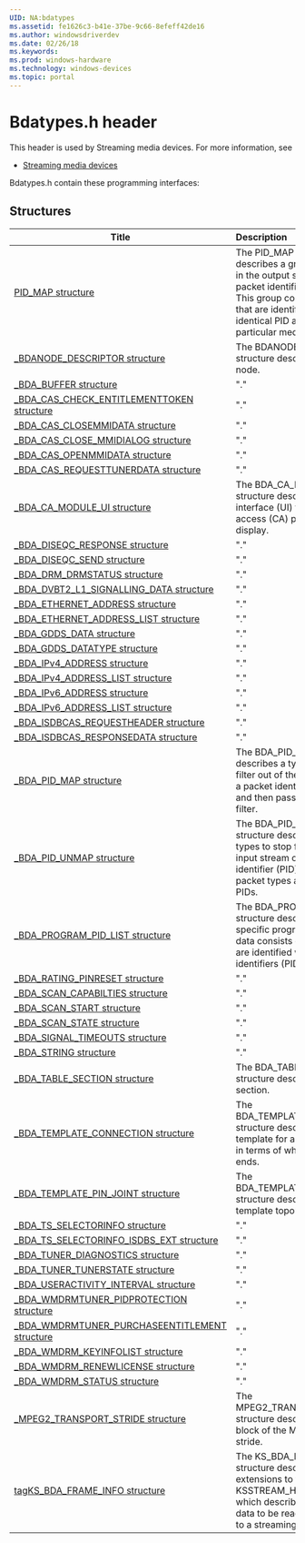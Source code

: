 ```yaml
---
UID: NA:bdatypes
ms.assetid: fe1626c3-b41e-37be-9c66-8efeff42de16
ms.author: windowsdriverdev
ms.date: 02/26/18
ms.keywords: 
ms.prod: windows-hardware
ms.technology: windows-devices
ms.topic: portal
---
```


# Bdatypes.h header



This header is used by Streaming media devices. For more information, see
- [Streaming media devices](../_stream/index.md)

Bdatypes.h contain these programming interfaces:


## Structures

| Title   | Description   |
| ---- |:---- |
| [PID_MAP structure](ns-bdatypes-pid_map.md) | The PID_MAP structure describes a group of packets in the output stream of a packet identifier (PID) filter. This group consists of packets that are identified with an identical PID and contain particular media content. |
| [_BDANODE_DESCRIPTOR structure](ns-bdatypes-_bdanode_descriptor.md) | The BDANODE_DESCRIPTOR structure describes a BDA node. |
| [_BDA_BUFFER structure](ns-bdatypes-_bda_buffer.md) | "." |
| [_BDA_CAS_CHECK_ENTITLEMENTTOKEN structure](ns-bdatypes-_bda_cas_check_entitlementtoken.md) | "." |
| [_BDA_CAS_CLOSEMMIDATA structure](ns-bdatypes-_bda_cas_closemmidata.md) | "." |
| [_BDA_CAS_CLOSE_MMIDIALOG structure](ns-bdatypes-_bda_cas_close_mmidialog.md) | "." |
| [_BDA_CAS_OPENMMIDATA structure](ns-bdatypes-_bda_cas_openmmidata.md) | "." |
| [_BDA_CAS_REQUESTTUNERDATA structure](ns-bdatypes-_bda_cas_requesttunerdata.md) | "." |
| [_BDA_CA_MODULE_UI structure](ns-bdatypes-_bda_ca_module_ui.md) | The BDA_CA_MODULE_UI structure describes the user interface (UI) that conditional access (CA) plugins can display. |
| [_BDA_DISEQC_RESPONSE structure](ns-bdatypes-_bda_diseqc_response.md) | "." |
| [_BDA_DISEQC_SEND structure](ns-bdatypes-_bda_diseqc_send.md) | "." |
| [_BDA_DRM_DRMSTATUS structure](ns-bdatypes-_bda_drm_drmstatus.md) | "." |
| [_BDA_DVBT2_L1_SIGNALLING_DATA structure](ns-bdatypes-_bda_dvbt2_l1_signalling_data.md) | "." |
| [_BDA_ETHERNET_ADDRESS structure](ns-bdatypes-_bda_ethernet_address.md) | "." |
| [_BDA_ETHERNET_ADDRESS_LIST structure](ns-bdatypes-_bda_ethernet_address_list.md) | "." |
| [_BDA_GDDS_DATA structure](ns-bdatypes-_bda_gdds_data.md) | "." |
| [_BDA_GDDS_DATATYPE structure](ns-bdatypes-_bda_gdds_datatype.md) | "." |
| [_BDA_IPv4_ADDRESS structure](ns-bdatypes-_bda_ipv4_address.md) | "." |
| [_BDA_IPv4_ADDRESS_LIST structure](ns-bdatypes-_bda_ipv4_address_list.md) | "." |
| [_BDA_IPv6_ADDRESS structure](ns-bdatypes-_bda_ipv6_address.md) | "." |
| [_BDA_IPv6_ADDRESS_LIST structure](ns-bdatypes-_bda_ipv6_address_list.md) | "." |
| [_BDA_ISDBCAS_REQUESTHEADER structure](ns-bdatypes-_bda_isdbcas_requestheader.md) | "." |
| [_BDA_ISDBCAS_RESPONSEDATA structure](ns-bdatypes-_bda_isdbcas_responsedata.md) | "." |
| [_BDA_PID_MAP structure](ns-bdatypes-_bda_pid_map.md) | The BDA_PID_MAP structure describes a type of data to filter out of the input stream of a packet identifier (PID) filter and then pass to a downstream filter. |
| [_BDA_PID_UNMAP structure](ns-bdatypes-_bda_pid_unmap.md) | The BDA_PID_UNMAP structure describes packet types to stop filtering from the input stream of a packet identifier (PID) filter. These packet types are identified with PIDs. |
| [_BDA_PROGRAM_PID_LIST structure](ns-bdatypes-_bda_program_pid_list.md) | The BDA_PROGRAM_PID_LIST structure describes data of a specific program to view. This data consists of packets that are identified with packet identifiers (PID). |
| [_BDA_RATING_PINRESET structure](ns-bdatypes-_bda_rating_pinreset.md) | "." |
| [_BDA_SCAN_CAPABILTIES structure](ns-bdatypes-_bda_scan_capabilties.md) | "." |
| [_BDA_SCAN_START structure](ns-bdatypes-_bda_scan_start.md) | "." |
| [_BDA_SCAN_STATE structure](ns-bdatypes-_bda_scan_state.md) | "." |
| [_BDA_SIGNAL_TIMEOUTS structure](ns-bdatypes-_bda_signal_timeouts.md) | "." |
| [_BDA_STRING structure](ns-bdatypes-_bda_string.md) | "." |
| [_BDA_TABLE_SECTION structure](ns-bdatypes-_bda_table_section.md) | The BDA_TABLE_SECTION structure describes a table section. |
| [_BDA_TEMPLATE_CONNECTION structure](ns-bdatypes-_bda_template_connection.md) | The BDA_TEMPLATE_CONNECTION structure describes the template for a BDA connection in terms of where it begins and ends. |
| [_BDA_TEMPLATE_PIN_JOINT structure](ns-bdatypes-_bda_template_pin_joint.md) | The BDA_TEMPLATE_PIN_JOINT structure describes a joint in a template topology. |
| [_BDA_TS_SELECTORINFO structure](ns-bdatypes-_bda_ts_selectorinfo.md) | "." |
| [_BDA_TS_SELECTORINFO_ISDBS_EXT structure](ns-bdatypes-_bda_ts_selectorinfo_isdbs_ext.md) | "." |
| [_BDA_TUNER_DIAGNOSTICS structure](ns-bdatypes-_bda_tuner_diagnostics.md) | "." |
| [_BDA_TUNER_TUNERSTATE structure](ns-bdatypes-_bda_tuner_tunerstate.md) | "." |
| [_BDA_USERACTIVITY_INTERVAL structure](ns-bdatypes-_bda_useractivity_interval.md) | "." |
| [_BDA_WMDRMTUNER_PIDPROTECTION structure](ns-bdatypes-_bda_wmdrmtuner_pidprotection.md) | "." |
| [_BDA_WMDRMTUNER_PURCHASEENTITLEMENT structure](ns-bdatypes-_bda_wmdrmtuner_purchaseentitlement.md) | "." |
| [_BDA_WMDRM_KEYINFOLIST structure](ns-bdatypes-_bda_wmdrm_keyinfolist.md) | "." |
| [_BDA_WMDRM_RENEWLICENSE structure](ns-bdatypes-_bda_wmdrm_renewlicense.md) | "." |
| [_BDA_WMDRM_STATUS structure](ns-bdatypes-_bda_wmdrm_status.md) | "." |
| [_MPEG2_TRANSPORT_STRIDE structure](ns-bdatypes-_mpeg2_transport_stride.md) | The MPEG2_TRANSPORT_STRIDE structure describes the format block of the MPEG2 transport stride. |
| [tagKS_BDA_FRAME_INFO structure](ns-bdatypes-tagks_bda_frame_info.md) | The KS_BDA_FRAME_INFO structure describes BDA extensions to the KSSTREAM_HEADER structure, which describes a packet of data to be read from or written to a streaming driver pin. |
